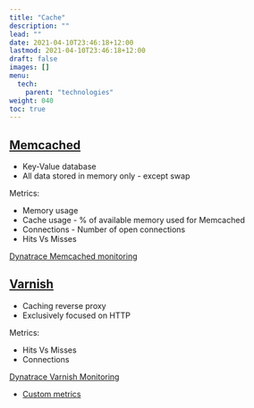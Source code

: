 ```yaml
---
title: "Cache"
description: ""
lead: ""
date: 2021-04-10T23:46:18+12:00
lastmod: 2021-04-10T23:46:18+12:00
draft: false
images: []
menu: 
  tech:
    parent: "technologies"
weight: 040
toc: true
---
```


## [Memcached ](https://memcached.org/)

- Key-Value database
- All data stored in memory only - except swap

Metrics:

- Memory usage
- Cache usage - % of available memory used for Memcached
- Connections - Number of open connections
- Hits Vs Misses

[Dynatrace Memcached monitoring](https://www.dynatrace.com/support/help/shortlink/memcached-server-monitoring)

## [Varnish](https://varnish-cache.org/)

- Caching reverse proxy
- Exclusively focused on HTTP

Metrics:
- Hits Vs Misses
- Connections

[Dynatrace Varnish Monitoring](https://www.dynatrace.com/support/help/shortlink/monitor-varnish)
- [Custom metrics](https://github.com/Dynatrace/snippets/tree/master/technologies/varnish/monitor-varnish-cache)